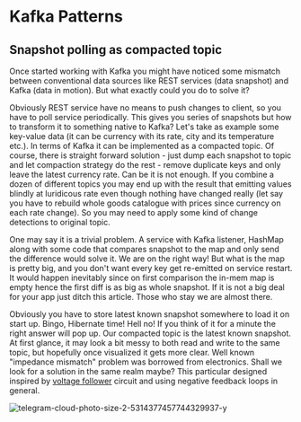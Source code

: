 # Kafka Patterns
## Snapshot polling as compacted topic

Once started working with Kafka you might have noticed some mismatch between conventional data sources 
like REST services (data snapshot) and Kafka (data in motion). But what exactly could you do
to solve it?

Obviously REST service have no means to push changes to client, so you have to poll service periodically. 
This gives you series of snapshots but how to transform it to something native to Kafka? Let's take as 
example some key-value data (it can be currency with its rate, city and its temperature etc.). 
In terms of Kafka it can be implemented as a compacted topic. 
Of course, there is straight forward solution - just dump each snapshot 
to topic and let compaction strategy do the rest - remove duplicate keys and only leave the latest currency rate. 
Can be it is not enough. If you 
combine a dozen of different topics you may end up with the result that emitting values blindly at 
luridicous rate even though nothing have changed really (let say you have to rebuild whole goods catalogue 
with prices since currency on each rate change). So you may need to apply some kind of change detections to 
original topic.

One may say it is a trivial problem. A service with Kafka listener, HashMap along with some code that compares 
snapshot to the map and only send the difference would solve it. We are on the right way! But what is the map is pretty
big, and you don't want every key get re-emitted on service restart. It would happen inevitably since on first 
comparison the in-mem map is empty hence the first diff is as big as whole snapshot. If it is not a big deal for 
your app just ditch this article. Those who stay we are almost there. 

Obviously you have to store latest known snapshot somewhere to load it on start up. Bingo, Hibernate time! Hell no!
If you think of it for a minute the right answer will pop up. Our compacted topic is the latest known snapshot. At first
glance, it may look a bit messy to both read and write to the same topic, but hopefully once visualized it gets
more clear. Well known "impedance mismatch" problem was borrowed from electronics. Shall we look for a solution in the
same realm maybe? This particular designed inspired by [voltage follower](http://www.learningaboutelectronics.com/Articles/Voltage-follower) circuit and using negative feedback loops in
general.

![telegram-cloud-photo-size-2-5314377457744329937-y](https://user-images.githubusercontent.com/2360882/175809107-af5bef5c-7542-43fe-9ac5-9273922c52de.jpg)


